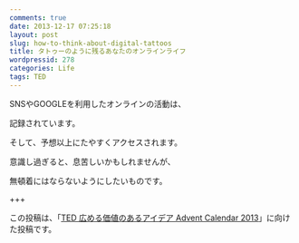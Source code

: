 ```yaml
---
comments: true
date: 2013-12-17 07:25:18
layout: post
slug: how-to-think-about-digital-tattoos
title: タトゥーのように残るあなたのオンラインライフ
wordpressid: 278
categories: Life
tags: TED
---
```


SNSやGOOGLEを利用したオンラインの活動は、

記録されています。

そして、予想以上にたやすくアクセスされます。

意識し過ぎると、息苦しいかもしれませんが、

無頓着にはならないようにしたいものです。

<!--more-->



+++

この投稿は、「[TED 広める価値のあるアイデア Advent Calendar 2013](http://www.adventar.org/calendars/158)」に向けた投稿です。
